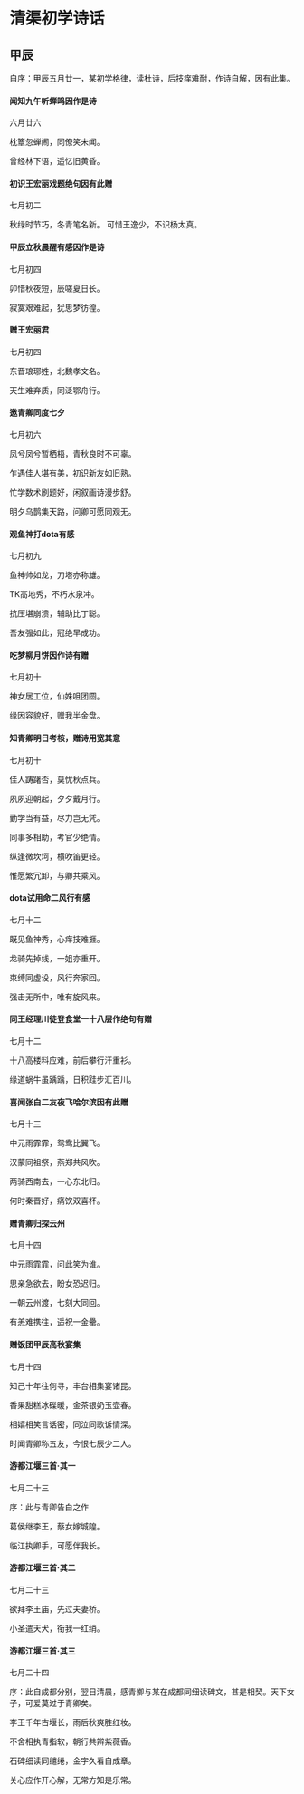 # 清渠初学诗话

## 甲辰

自序：甲辰五月廿一，某初学格律，读杜诗，后技痒难耐，作诗自解，因有此集。

#### 闻知九午听蝉鸣因作是诗

六月廿六

枕簟忽蝉闹，同僚笑未闻。

曾经林下语，遥忆旧黄昏。

#### 初识王宏丽戏题绝句因有此赠

七月初二

秋绿时节巧，冬青笔名新。
可惜王逸少，不识杨太真。

#### 甲辰立秋晨醒有感因作是诗

七月初四

卯惜秋夜短，辰嗟夏日长。

寂寞艰难起，犹思梦彷徨。

#### 赠王宏丽君

七月初四

东晋琅琊姓，北魏孝文名。

天生难弃质，同泛鄂舟行。

#### 邀青卿同度七夕

七月初六

凤兮凤兮暂栖梧，青秋良时不可辜。

乍遇佳人堪有美，初识新友如旧熟。

忙学数术刷题好，闲叙画诗漫步舒。

明夕乌鹊集天路，问卿可愿同观无。

#### 观鱼神打dota有感

七月初九

鱼神帅如龙，刀塔亦称雄。

TK高地秀，不朽水泉冲。

抗压堪崩溃，辅助比丁聪。

吾友强如此，冠绝早成功。

#### 吃梦柳月饼因作诗有赠

七月初十

神女居工位，仙姝咀团圆。

缘因容貌好，赠我半金盘。

#### 知青卿明日考核，赠诗用宽其意

七月初十

佳人踌躇否，莫忧秋点兵。

夙夙迎朝起，夕夕戴月行。

勤学当有益，尽力岂无凭。

同事多相助，考官少绝情。

纵逢微坎坷，横吹笛更轻。

惟愿繁冗卸，与卿共乘风。

#### dota试用命二风行有感

七月十二

既见鱼神秀，心痒技难捱。

龙骑先掉线，一姐亦重开。

束缚同虚设，风行奔家回。

强击无所中，唯有旋风来。

#### 同王经理川徒登食堂一十八层作绝句有赠

七月十二

十八高楼料应难，前后攀行汗重衫。

缘道蜗牛虽踽踽，日积跬步汇百川。

#### 喜闻张白二友夜飞哈尔滨因有此赠

七月十三

中元雨霏霏，鸳鸯比翼飞。

汉蒙同祖祭，燕郑共风吹。

两骑西南去，一心东北归。

何时秦晋好，痛饮双喜杯。

#### 赠青卿归探云州

七月十四

中元雨霏霏，问此笑为谁。

思亲急欲去，盼女恐迟归。

一朝云州渡，七刻大同回。

有恙难携往，遥祝一金罍。

#### 赠饭团甲辰高秋宴集

七月十四

知己十年往何寻，丰台相集宴诸昆。

香果甜糕冰碟暖，金茶银奶玉壶春。

相嬉相笑言话密，同泣同歌诉情深。

时闻青卿称五友，今恨七辰少二人。

#### 游都江堰三首·其一

七月二十三

序：此与青卿告白之作

葛侯继李王，蔡女嫁城隍。

临江执卿手，可愿伴我长。

#### 游都江堰三首·其二

七月二十三

欲拜李王庙，先过夫妻桥。

小圣遣天犬，衔我一红绡。

#### 游都江堰三首·其三

七月二十四

序：此自成都分别，翌日清晨，感青卿与某在成都同细读碑文，甚是相契。天下女子，可爱莫过于青卿矣。

李王千年古堰长，雨后秋爽胜红妆。

不舍相执青指软，朝行共辨紫薇香。

石碑细读同缱绻，金字久看自成章。

关心应作开心解，无常方知是乐常。